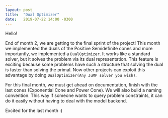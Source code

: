 ```yaml
---
layout: post
title:  "Dual Optimizer"
date:   2019-07-22 14:00 -0300
---
```


Hello!

End of month 2, we are getting to the final sprint of the project! This month we implemented the duals of the Positive Semidefinite cones and more importantly, we implemented a `DualOptimizer`. It works like a standard solver, but it solves the problem via its dual representation. This feature is exciting because some problems have such a structure that solving the dual is faster than solving the primal. Now other projects can exploit this advantage by doing `DualOptimizer(Any JuMP solver you wish)`. 

For this final month, we must get ahead on documentation, finish with the last cones (Exponential Cone and Power Cone). We will also build a naming convention. This way if someone wants to query problem constraints, it can do it easily without having to deal with the model backend.

Excited for the last month :)
